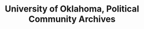 ---
layout: repo
title: "University of Oklahoma, Political Community Archives"
id: 24514
permalink: repos/24514/
---